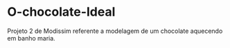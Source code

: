 # O-chocolate-Ideal
Projeto 2 de Modissim referente a modelagem de um chocolate aquecendo em banho maria.
